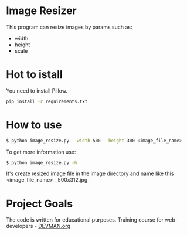 # Image Resizer

This program can resize images by params such as:
* width
* height
* scale

# Hot to istall
You need to install Pillow.
```bash
pip install -r requirements.txt
```

# How to use
```bash
$ python image_resize.py --width 500 --height 300 <image_file_name>
```
To get more information use:
```bash
$ python image_resize.py -h
```
It's create resized image file in the image directory and name like this <image_file_name>__500x312.jpg
# Project Goals

The code is written for educational purposes. Training course for web-developers - [DEVMAN.org](https://devman.org)
